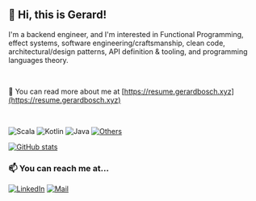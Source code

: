 ## 👋  Hi, this is Gerard!

I'm a backend engineer, and I'm interested in Functional Programming, effect systems, software
engineering/craftsmanship, clean code, architectural/design patterns, API definition & tooling,
and programming languages theory.

<br/>

📜 You can read more about me at [https://resume.gerardbosch.xyz](https://resume.gerardbosch.xyz)

<br/>

![Scala](https://img.shields.io/badge/scala-%23DC322F.svg?style=for-the-badge&logo=scala&logoColor=white)
![Kotlin](https://img.shields.io/badge/kotlin-%230095D5.svg?style=for-the-badge&logo=kotlin&logoColor=white)
![Java](https://img.shields.io/badge/java-%23ED8B00.svg?style=for-the-badge&logo=java&logoColor=white)
[![Others](https://img.shields.io/badge/+_others...-cyan.svg?style=for-the-badge&logoColor=white)](https://resume.gerardbosch.xyz)

[![GitHub stats](https://github-readme-stats.vercel.app/api?username=gerardbosch&theme=radical&show_icons=true&count_private=true&hide=stars)](https://github.com/anuraghazra/github-readme-stats)

### 📫 You can reach me at...

[![LinkedIn](https://img.shields.io/badge/gerard--bosch-0077B5?style=flat&logo=linkedin)](https://www.linkedin.com/in/gerard-bosch)
[![Mail](https://img.shields.io/badge/gerard.bosch@gmail.com-D14836?style=flat&logo=gmail&logoColor=white)](mailto:gerard.bosch@gmail.com)

<!-- Extra pins: Add more than 6 pinned repos -->

<!-- [![Readme Card](https://github-readme-stats.vercel.app/api/pin/?username=gerardbosch&repo=dotfiles)](https://github.com/gerardbosch/dotfiles) -->
<!-- [![Readme Card](https://github-readme-stats.vercel.app/api/pin/?username=gerardbosch&repo=dotfiles)](https://github.com/gerardbosch/dotfiles) -->
